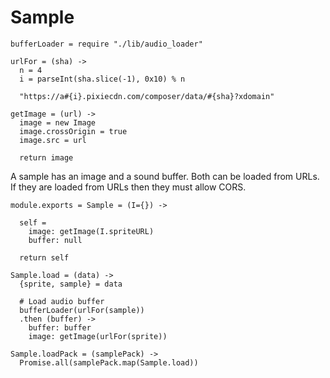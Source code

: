 Sample
======

    bufferLoader = require "./lib/audio_loader"

    urlFor = (sha) ->
      n = 4
      i = parseInt(sha.slice(-1), 0x10) % n

      "https://a#{i}.pixiecdn.com/composer/data/#{sha}?xdomain"

    getImage = (url) ->
      image = new Image
      image.crossOrigin = true
      image.src = url

      return image

A sample has an image and a sound buffer. Both can be loaded from URLs. If they
are loaded from URLs then they must allow CORS.

    module.exports = Sample = (I={}) ->

      self =
        image: getImage(I.spriteURL)
        buffer: null

      return self

    Sample.load = (data) ->
      {sprite, sample} = data

      # Load audio buffer
      bufferLoader(urlFor(sample))
      .then (buffer) ->
        buffer: buffer
        image: getImage(urlFor(sprite))

    Sample.loadPack = (samplePack) ->
      Promise.all(samplePack.map(Sample.load))
